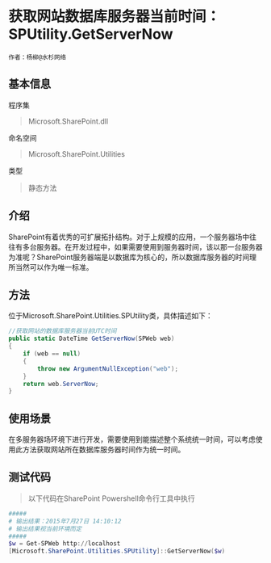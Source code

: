 # 获取网站数据库服务器当前时间：SPUtility.GetServerNow
    作者：杨柳@水杉网络

## 基本信息
程序集
> Microsoft.SharePoint.dll

命名空间
> Microsoft.SharePoint.Utilities

类型
> 静态方法

## 介绍
SharePoint有着优秀的可扩展拓扑结构。对于上规模的应用，一个服务器场中往往有多台服务器。在开发过程中，如果需要使用到服务器时间，该以那一台服务器为准呢？SharePoint服务器端是以数据库为核心的，所以数据库服务器的时间理所当然可以作为唯一标准。

## 方法
位于Microsoft.SharePoint.Utilities.SPUtility类，具体描述如下：
``` c#
//获取网站的数据库服务器当前UTC时间
public static DateTime GetServerNow(SPWeb web)
{
    if (web == null)
    {
        throw new ArgumentNullException("web");
    }
    return web.ServerNow;
}

```


## 使用场景
在多服务器场环境下进行开发，需要使用到能描述整个系统统一时间，可以考虑使用此方法获取网站所在数据库服务器时间作为统一时间。


## 测试代码
> 以下代码在SharePoint Powershell命令行工具中执行

``` powershell
#####
# 输出结果：2015年7月27日 14:10:12
# 输出结果视当前环境而定
#####
$w = Get-SPWeb http://localhost
[Microsoft.SharePoint.Utilities.SPUtility]::GetServerNow($w)
```
